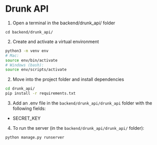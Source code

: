 # Drunk API

1. Open a terminal in the backend/drunk_api/ folder

```
cd backend/drunk_api/
```

2. Create and activate a virtual environment

```sh
python3 -m venv env
# Mac:
source env/bin/activate
# Windows (bash):
source env/scripts/activate
```

2. Move into the project folder and install dependencies

```sh
cd drunk_api/
pip install -r requirements.txt
```

3. Add an .env file in the `backend/drunk_api/drunk_api` folder with the following fields:

- SECRET_KEY

4. To run the server (in the `backend/drunk_api/drunk_api/` folder):

```sh
python manage.py runserver
```
